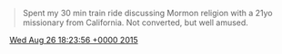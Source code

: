 > Spent my 30 min train ride discussing Mormon religion with a 21yo missionary from California\. Not converted, but well amused\.

<img src="../../media/tweet.ico" width="12" /> [Wed Aug 26 18:23:56 +0000 2015](https://twitter.com/DromerDenker/status/636605009560477696)